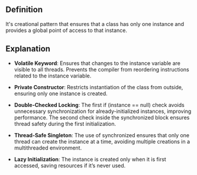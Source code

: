 ## Definition

It's creational pattern that ensures that a class has only one instance and provides a global point of access to that instance.

## Explanation

-  **Volatile Keyword**: Ensures that changes to the instance variable are visible to all threads.
Prevents the compiler from reordering instructions related to the instance variable.

- **Private Constructor**: Restricts instantiation of the class from outside, ensuring only one instance is created.

- **Double-Checked Locking**: The first if (instance == null) check avoids unnecessary synchronization for already-initialized instances, improving performance.
The second check inside the synchronized block ensures thread safety during the first initialization.

- **Thread-Safe Singleton**: The use of synchronized ensures that only one thread can create the instance at a time, avoiding multiple creations in a multithreaded environment.

- **Lazy Initialization**: The instance is created only when it is first accessed, saving resources if it’s never used.